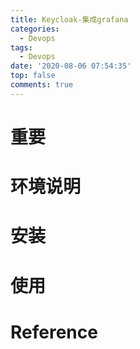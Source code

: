 ```yaml
---
title: Keycloak-集成grafana
categories:
  - Devops
tags:
  - Devops
date: '2020-08-06 07:54:35'
top: false
comments: true
---
```


# 重要

# 环境说明

# 安装

# 使用

# Reference